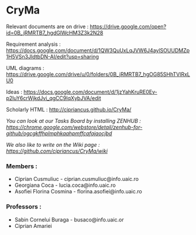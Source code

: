 # CryMa 

Relevant documents are on drive :  https://drive.google.com/open?id=0B_jRMRTB7_hgdGlWcHM3Z3k2N28

Requirement analysis : https://docs.google.com/document/d/1QW3QuUxLqJVW6J4aylSOUUDMZp1H5VSn3JIdtbDN-AI/edit?usp=sharing

UML diagrams : https://drive.google.com/drive/u/0/folders/0B_jRMRTB7_hgOG85SHhTVlRxLU0

Ideas : https://docs.google.com/document/d/1jzYahKruRE0Ev-p2luY6crWjkdJvi_qgCC9IqXybJVA/edit

Scholarly HTML : http://cipriancus.github.io/CryMa/

*You can look at our Tasks Board by installing ZENHUB : https://chrome.google.com/webstore/detail/zenhub-for-github/ogcgkffhplmphkaahpmffcafajaocjbd*

*We also like to write on the Wiki page : https://github.com/cipriancus/CryMa/wiki*

<h3>Members :</h3>

<ul>
  <li>Ciprian Cusmuliuc - ciprian.cusmuliuc@info.uaic.ro </li>
  <li>Georgiana Coca - lucia.coca@info.uaic.ro</li>
  <li>Asofiei Florina Cosmina - florina.asofiei@info.uaic.ro</li>
</ul>

<h3>Professors :</h3>

<ul>
  <li>Sabin Cornelui Buraga - busaco@info.uaic.or</li>
  <li>Ciprian Amariei </li>
</ul>
